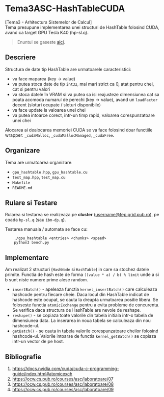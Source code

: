 # Tema3ASC-HashTableCUDA
[Tema3 - Arhitectura Sistemelor de Calcul] <br>
Tema presupune implementarea unei structuri de HashTable folosind CUDA, avand ca target GPU Tesla K40 (hp-sl.q).

> Enuntul se gaseste [aici](https://ocw.cs.pub.ro/courses/asc/teme/tema3).

## Descriere 
Structura de date tip HashTable are urmatoarele caracteristici:
- va face maparea (key → value)
- va putea stoca date de tip `int32`, mai mari strict ca 0, atat pentru chei, cat si pentru valori
- va stoca datele în VRAM si va putea sa isi reajusteze dimensiunea cat sa poata acomoda numarul de perechi (key → value), avand un `loadFactor` decent (sloturi ocupate / sloturi disponibile)
- va face update la valoarea unei chei
- va putea intoarce corect, intr-un timp rapid, valoarea corespunzatoare unei chei

Alocarea ai dealocarea memoriei CUDA se va face folosind doar functiile wrapper: `_cudaMalloc`, `_cudaMallocManaged`, `_cudaFree`.

## Organizare
Tema are urmatoarea organizare:
- `gpu_hashtable.hpp`, `gpu_hashtable.cu`
- `test_map.hpp`, `test_map.cu`
- `Makefile`
- `README.md `

## Rulare si Testare
Rularea si testarea se realizeaza pe **cluster** (username@fep.grid.pub.ro), pe coada `hp-sl.q` (sau  `ibm-dp.q`).

Testarea manuala / automata se face cu:
```shell
    ./gpu_hashtable <entries> <chunks> <speed>
    python3 bench.py
```

## Implementare
Am realizat 2 structuri (`HashNode` si `HashTable`) in care sa stochez 
datele primite. Functia de hash este de forma `((value * a) / b) % limit`  unde a si b sunt
niste numere prime alese random.

- `insertBatch()` - apeleaza functia `kernel_insertBatch()` care calculeaza 
hashcode pentru fiecare cheie. Daca locul din HashTable indicat de hashcode este
ocupat, se cauta la dreapta urmatoarea positie libera. Se foloseste functia 
`atomicExchange` pentru a evita probleme de concurenta. Se verifica daca structura
de HashTable are nevoie de reshape. 
- `reshape()` - se copiaza toate valorile din tabela initiala intr-o tabela de
dimensiunea data. La inserarea in noua tabela se calculeaza din nou hashcode-ul.
- `getBatch()` - se cauta in tabela valorile corespunzatoare cheilor folosind
hashcode-ul. Valorile intoarse de functia `kernel_getBatch()` se copiaza intr-un 
vector de pe host.

## Bibliografie
1. https://docs.nvidia.com/cuda/cuda-c-programming-guide/index.html#atomicexch
2. https://ocw.cs.pub.ro/courses/asc/laboratoare/07
3. https://ocw.cs.pub.ro/courses/asc/laboratoare/08
4. https://ocw.cs.pub.ro/courses/asc/laboratoare/09


